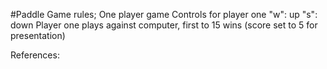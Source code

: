 #Paddle Game rules; 
One player game
Controls for player one
    "w": up
    "s": down
Player one plays against computer, first to 15 wins (score set to 5 for presentation)

References: 


